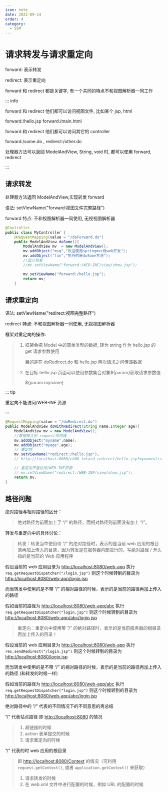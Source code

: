 ```yaml
---
icon: note
date: 2022-09-24
order: 4
category:
  - SSM
---
```


# 请求转发与请求重定向

forward: 表示转发

redirect: 表示重定向

forward 和 redirect 都是关键字, 有一个共同的特点不和视图解析器一同工作

::: info

forward 和 redirect 他们都可以访问视图文件, 比如某个 jsp, html

forward:/hello.jsp forward:/main.html

forward 和 redirect 他们都可以访问其它的 controller

forward:/some.do , redirect:/other.do

处理器方法可以返回 ModelAndView, String, void 时, 都可以使用 forward, redirect

:::

## 请求转发

处理器方法返回 ModelAndView,实现转发 forward

语法: setViewName("forward:视图文件完整路径")

forward 特点: 不和视图解析器一同使用, 无视视图解析器

```java
@Controller
public class MyController {
    @RequestMapping(value = "/doForward.do")
    public ModelAndView doSome(){
        ModelAndView mv  = new ModelAndView();
        mv.addObject("msg","欢迎使用springmvc做web开发");
        mv.addObject("fun","执行的是doSome方法");
        //显示转发
        //mv.setViewName("forward:/WEB-INF/view/show.jsp");

        mv.setViewName("forward:/hello.jsp");
        return mv;
    }
```

## 请求重定向

语法: setViewName("redirect:视图完整路径")

redirect 特点: 不和视图解析器一同使用, 无视视图解析器

框架对重定向的操作:

> 1. 框架会把 Model 中的简单类型的数据, 转为 string 作为 hello.jsp 的 get 请求参数使用
>
>    目的是在 doRedirect.do 和 hello.jsp 两次请求之间传递数据
>
> 2. 在目标 hello.jsp 页面可以使用参数集合对象${param}获取请求参数值
>
>    ${param.myname}

::: tip

重定向不能访问/WEB-INF 资源

:::

```java
@RequestMapping(value = "/doRedirect.do")
public ModelAndView doWithRedirect(String name,Integer age){
    ModelAndView mv = new ModelAndView();
    //数据放入到 request作用域
    mv.addObject("myname",name);
    mv.addObject("myage",age);
    // 重定向
    mv.setViewName("redirect:/hello.jsp");
    // http://localhost:8080/ch08_forard_redirect/hello.jsp?myname=lisi&myage=22

    // 重定向不能访问/WEB-INF资源
    // mv.setViewName("redirect:/WEB-INF/view/show.jsp");
    return mv;
}
```

## 路径问题

绝对路径与相对路径的区分：

> 绝对路径为前面加上了 “/” 的路径，而相对路径则前面没有加上 “/”。

转发与重定向中的具体讨论：

> 转发：转发当中使用带 “/” 的绝对路径时，表示的是当前 web 应用的根目录再加上传入的目录，因为转发是在服务器内部进行的，写绝对路径 / 开头指的是当前的 Web 应用程序

假设当前的 web 应用目录为 <http://localhost:8080/web-app> 执行 `req.getRequestDispatcher("/login.jsp")` 则这个时候转到的目录为 <http://localhost:8080/web-app/login.jsp>

而当转发中使用的是不带 “/” 的相对路径的时候，表示的是当前的路径再加上传入的路径

假如当前的路径为 <http://localhost:8080/web-app/abc> 执行 `req.getRequestDispatcher("login.jsp")` 则这个时候转到的目录为 <http://localhost:8080/web-app/abc/login.jsp>

> 重定向：重定向中使用带 “/” 的绝对路径时，表示的是当前服务器的根目录再加上传入的目录！

假设当前的 web 应用目录为 <http://localhost:8080/web-app> 执行 `res.sendRedirect("/login.jsp")` 则这个时候转到的目录为 <http://localhost:8080/login.jsp>

而当转发中使用的是不带 “/” 的相对路径的时候，表示的是当前的路径再加上传入的路径 (和转发的时候一样)

假如当前的路径为 <http://localhost:8080/web-app/abc> 执行 `req.getRequestDispatcher("login.jsp")` 则这个时候转到的目录为 <http://localhost:8080/web-app/abc/login.jsp>

绝对路径中的 “/” 代表的不同情况下的不同意思的再总结

“/” 代表站点路径 即 <http://localhost:8080> 的情况

> 1. 超链接的时候
> 2. action 表单提交的时候
> 3. 请求重定向的时候

“/” 代表的时 web 应用的根目录

> 即 <http://localhost:8080/Context> 的情况（可利用 `request.getContext()`, 或者 `application.getContext()` 来获取）
>
> 1. 请求转发的时候
> 2. 在 web.xml 文件中进行配置的时候，例如 URL 的配置的时候
